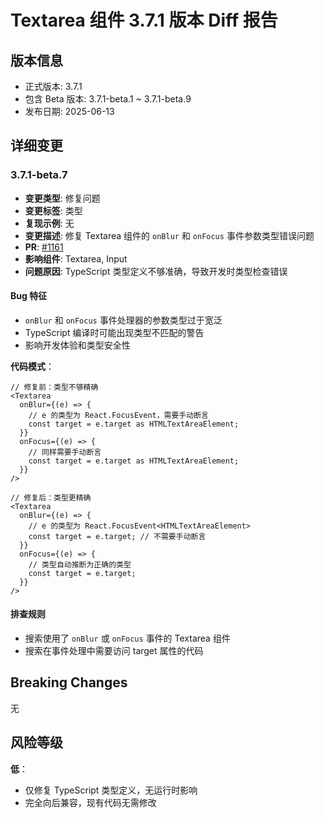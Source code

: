 # Textarea 组件 3.7.1 版本 Diff 报告

## 版本信息
- 正式版本: 3.7.1
- 包含 Beta 版本: 3.7.1-beta.1 ~ 3.7.1-beta.9
- 发布日期: 2025-06-13

## 详细变更

### 3.7.1-beta.7
- **变更类型**: 修复问题
- **变更标签**: 类型
- **复现示例**: 无
- **变更描述**: 修复 Textarea 组件的 `onBlur` 和 `onFocus` 事件参数类型错误问题
- **PR**: [#1161](https://github.com/sheinsight/shineout-next/pull/1161)
- **影响组件**: Textarea, Input
- **问题原因**: TypeScript 类型定义不够准确，导致开发时类型检查错误

#### Bug 特征
- `onBlur` 和 `onFocus` 事件处理器的参数类型过于宽泛
- TypeScript 编译时可能出现类型不匹配的警告
- 影响开发体验和类型安全性

**代码模式**：
```tsx
// 修复前：类型不够精确
<Textarea 
  onBlur={(e) => {
    // e 的类型为 React.FocusEvent，需要手动断言
    const target = e.target as HTMLTextAreaElement;
  }}
  onFocus={(e) => {
    // 同样需要手动断言
    const target = e.target as HTMLTextAreaElement;
  }}
/>

// 修复后：类型更精确
<Textarea 
  onBlur={(e) => {
    // e 的类型为 React.FocusEvent<HTMLTextAreaElement>
    const target = e.target; // 不需要手动断言
  }}
  onFocus={(e) => {
    // 类型自动推断为正确的类型
    const target = e.target;
  }}
/>
```

#### 排查规则
- 搜索使用了 `onBlur` 或 `onFocus` 事件的 Textarea 组件
- 搜索在事件处理中需要访问 target 属性的代码

## Breaking Changes

无

## 风险等级

**低**：
- 仅修复 TypeScript 类型定义，无运行时影响
- 完全向后兼容，现有代码无需修改